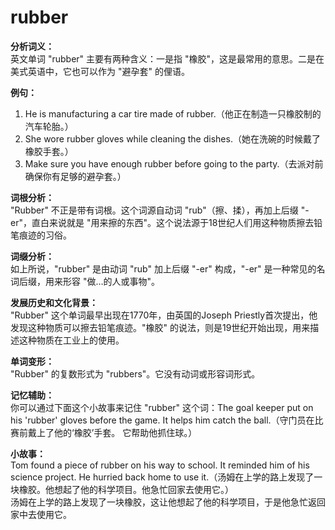 # rubber

**分析词义：**  
英文单词 "rubber" 主要有两种含义：一是指 "橡胶"，这是最常用的意思。二是在美式英语中，它也可以作为 "避孕套" 的俚语。

  

**例句：**

  

1.  He is manufacturing a car tire made of rubber.（他正在制造一只橡胶制的汽车轮胎。）
2.  She wore rubber gloves while cleaning the dishes.（她在洗碗的时候戴了橡胶手套。）
3.  Make sure you have enough rubber before going to the party.（去派对前确保你有足够的避孕套。）

  

**词根分析：**  
"Rubber" 不正是带有词根。这个词源自动词 "rub"（擦、揉），再加上后缀 "-er"，直白来说就是 "用来擦的东西"。这个说法源于18世纪人们用这种物质擦去铅笔痕迹的习俗。

  

**词缀分析：**  
如上所说，"rubber" 是由动词 "rub" 加上后缀 "-er" 构成，"-er" 是一种常见的名词后缀，用来形容 "做…的人或事物"。

  

**发展历史和文化背景：**  
"Rubber" 这个单词最早出现在1770年，由英国的Joseph Priestly首次提出，他发现这种物质可以擦去铅笔痕迹。"橡胶" 的说法，则是19世纪开始出现，用来描述这种物质在工业上的使用。

  

**单词变形：**  
"Rubber" 的复数形式为 "rubbers"。它没有动词或形容词形式。

  

**记忆辅助：**  
你可以通过下面这个小故事来记住 "rubber" 这个词：The goal keeper put on his 'rubber' gloves before the game. It helps him catch the ball.（守门员在比赛前戴上了他的‘橡胶’手套。 它帮助他抓住球。）

  

**小故事：**  
Tom found a piece of rubber on his way to school. It reminded him of his science project. He hurried back home to use it.（汤姆在上学的路上发现了一块橡胶。他想起了他的科学项目。他急忙回家去使用它。）  
汤姆在上学的路上发现了一块橡胶，这让他想起了他的科学项目，于是他急忙返回家中去使用它。

